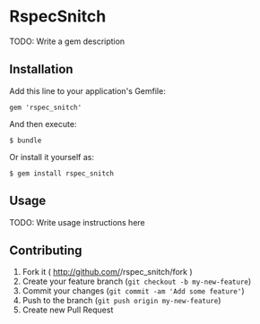 # RspecSnitch

TODO: Write a gem description

## Installation

Add this line to your application's Gemfile:

    gem 'rspec_snitch'

And then execute:

    $ bundle

Or install it yourself as:

    $ gem install rspec_snitch

## Usage

TODO: Write usage instructions here

## Contributing

1. Fork it ( http://github.com/<my-github-username>/rspec_snitch/fork )
2. Create your feature branch (`git checkout -b my-new-feature`)
3. Commit your changes (`git commit -am 'Add some feature'`)
4. Push to the branch (`git push origin my-new-feature`)
5. Create new Pull Request
